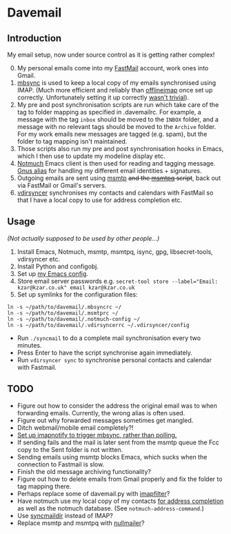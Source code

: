 # Davemail

## Introduction

My email setup, now under source control as it is getting rather complex!

0. My personal emails come into my [FastMail][1] account, work ones into Gmail.
1. [mbsync][2] is used to keep a local copy of my emails synchronised using
   IMAP. (Much more efficient and reliably than [offlineimap][3] once set up
   correctly. Unfortunately setting it up correctly [wasn't trivial][4]).
2. My pre and post synchronisation scripts are run which take care of
   the tag to folder mapping as specified in .davemailrc. For example,
   a message with the tag `inbox` should be moved to the `INBOX` folder, and a
   message with no relevant tags should be moved to the `Archive` folder.
   For my work emails new messages are tagged (e.g. spam), but the folder to tag
   mapping isn't maintained.
3. Those scripts also run my pre and post synchronisation hooks in Emacs, which
   I then use to update my modeline display etc.
4. [Notmuch][6] Emacs client is then used for reading and tagging message.
   [Gnus alias][7] for handling my different email identities + signatures.
5. Outgoing emails are sent using [msmtp][8] ~~and the [msmtpq][9] script~~,
   back out via FastMail or Gmail's servers.
6. [vdirsyncer][10] synchronises my contacts and calendars with FastMail so
   that I have a local copy to use for address completion etc.

## Usage

_(Not actually supposed to be used by other people...)_

1. Install Emacs, Notmuch, msmtp, msmtpq, isync, gpg, libsecret-tools,
   vdirsyncer etc.
2. Install Python and configobj.
3. Set up [my Emacs config][5].
4. Store email server passwords e.g.
   `secret-tool store --label="Email: kzar@kzar.co.uk" email kzar@kzar.co.uk`
5. Set up symlinks for the configuration files:
```
ln -s ~/path/to/davemail/.mbsyncrc ~/
ln -s ~/path/to/davemail/.msmtprc ~/
ln -s ~/path/to/davemail/.notmuch-config ~/
ln -s ~/path/to/davemail/.vdirsyncerrc ~/.vdirsyncer/config
```

- Run `./syncmail` to do a complete mail synchronisation every two minutes.
- Press Enter to have the script synchronise again immediately.
- Run `vdirsyncer sync` to synchronise personal contacts and calendar with
  Fastmail.

## TODO

- Figure out how to consider the address the original email was to when
  forwarding emails. Currently, the wrong alias is often used.
- Figure out why forwarded messages sometimes get mangled.
- Ditch webmail/mobile email completely?!
- [Set up imapnotify to trigger mbsync, rather than polling.][11]
- If sending fails and the mail is later sent from the msmtp queue the Fcc copy
  to the Sent folder is not written.
- Sending emails using msmtp blocks Emacs, which sucks when the connection to
  Fastmail is slow.
- Finish the old message archiving functionality?
- Figure out how to delete emails from Gmail properly and fix the folder to
  tag mapping there.
- Perhaps replace some of davemail.py with [imapfilter][12]?
- Have notmuch use my local copy of my contacts [for address completion][13] as
  well as the notmuch database. (See `notmuch-address-command`.)
- Use [syncmaildir][14] instead of IMAP?
- Replace msmtp and msmtpq with [nullmailer][15]?

[1]: https://fastmail.com
[2]: http://isync.sourceforge.net/mbsync.html
[3]: http://www.offlineimap.org
[4]: http://isync.sourceforge.net/mbsync.html#INHERENT%20PROBLEMS
[5]: https://github.com/kzar/emacs.d
[6]: https://notmuchmail.org/
[7]: https://www.emacswiki.org/emacs/GnusAlias
[8]: http://msmtp.sourceforge.net/
[9]: https://www.emacswiki.org/emacs/GnusMSMTP#toc3
[10]: https://vdirsyncer.pimutils.org/en/stable/index.html
[11]: https://martinralbrecht.wordpress.com/2016/05/30/handling-email-with-emacs/
[12]: https://raymii.org/s/blog/Filtering_IMAP_mail_with_imapfilter.html
[13]: https://notmuchmail.org/emacstips/#index13h2
[14]: http://syncmaildir.sourceforge.net/
[15]: http://www.troubleshooters.com/linux/nullmailer/

